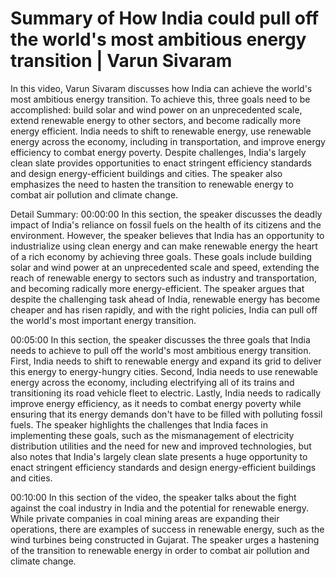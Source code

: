 # Summary of How India could pull off the world's most ambitious energy transition | Varun Sivaram

In this video, Varun Sivaram discusses how India can achieve the world's most ambitious energy transition. To achieve this, three goals need to be accomplished: build solar and wind power on an unprecedented scale, extend renewable energy to other sectors, and become radically more energy efficient. India needs to shift to renewable energy, use renewable energy across the economy, including in transportation, and improve energy efficiency to combat energy poverty. Despite challenges, India's largely clean slate provides opportunities to enact stringent efficiency standards and design energy-efficient buildings and cities. The speaker also emphasizes the need to hasten the transition to renewable energy to combat air pollution and climate change.

Detail Summary: 
00:00:00
In this section, the speaker discusses the deadly impact of India's reliance on fossil fuels on the health of its citizens and the environment. However, the speaker believes that India has an opportunity to industrialize using clean energy and can make renewable energy the heart of a rich economy by achieving three goals. These goals include building solar and wind power at an unprecedented scale and speed, extending the reach of renewable energy to sectors such as industry and transportation, and becoming radically more energy-efficient. The speaker argues that despite the challenging task ahead of India, renewable energy has become cheaper and has risen rapidly, and with the right policies, India can pull off the world's most important energy transition.

00:05:00
In this section, the speaker discusses the three goals that India needs to achieve to pull off the world's most ambitious energy transition. First, India needs to shift to renewable energy and expand its grid to deliver this energy to energy-hungry cities. Second, India needs to use renewable energy across the economy, including electrifying all of its trains and transitioning its road vehicle fleet to electric. Lastly, India needs to radically improve energy efficiency, as it needs to combat energy poverty while ensuring that its energy demands don't have to be filled with polluting fossil fuels. The speaker highlights the challenges that India faces in implementing these goals, such as the mismanagement of electricity distribution utilities and the need for new and improved technologies, but also notes that India's largely clean slate presents a huge opportunity to enact stringent efficiency standards and design energy-efficient buildings and cities.

00:10:00
In this section of the video, the speaker talks about the fight against the coal industry in India and the potential for renewable energy. While private companies in coal mining areas are expanding their operations, there are examples of success in renewable energy, such as the wind turbines being constructed in Gujarat. The speaker urges a hastening of the transition to renewable energy in order to combat air pollution and climate change.

